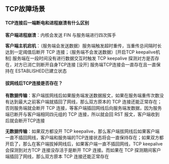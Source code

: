 ## TCP故障场景

#### TCP连接后一端断电和进程崩溃有什么区别

**客户端进程崩溃**：内核会发送 FIN 与服务端进行四次挥手

**客户端主机宕机**：（服务端会发送数据）服务端触发超时重传，当重传总间隔时长达到一定阈值后断开 TCP 连接；（服务端不会发送数据）[开启TCP keepalive机制] 服务端在一段时间没有进行数据交互时触发 TCP keepalive 探测对方是否存在，对方已消亡则断开自身TCP连接 [没开] 服务端TCP连接会一直存在且一直保持在 ESTABLISHED已建立状态



#### 拔网线后TCP连接是否存在？

**有数据传输**：客户端拔网线后如果服务端发送数据报文，如果在服务端重传次数没有达到最大之前客户端就插回了网线，那么双方原本的 TCP 连接还能正常存在；否则服务端就会断开 TCP 连接，等客户端插回网线后向服务端发数据，因为服务端已断开与客户端相同四元组的 TCP 连接，所以就会回 RST 报文，客户端收到后就会断开TCP连接

**无数据传输**：如果双方都没开 TCP keepalive，那么客户端拔网线后如果客户端一直不插回网线，客户端和服务端的TCP连接状态将会一直保持存在；如果双方都开启了，那么在客户端拔掉网线后，如果客户端一直不插回网线，TCP keepalive 会探测到对方TCP 连接没存活于是断开 TCP 连接。而如果在 TCP 探测期间客户端插回了网线，那么双方原本 TCP 连接还能正常存在